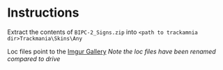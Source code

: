 # Instructions

Extract the contents of `BIPC-2_Signs.zip` into `<path to trackamnia dir>Trackmania\Skins\Any` 


Loc files point to the [Imgur Gallery](https://imgur.com/a/AlyxK8P) 
*Note the loc files have been renamed compared to drive*
